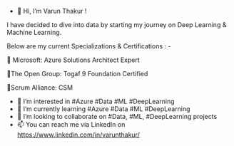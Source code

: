 - 👋 Hi, I’m Varun Thakur ! 

I have decided to dive into data by starting my journey on Deep Learning & Machine Learning.

Below are my current Specializations & Certifications : - 

🌱 Microsoft: Azure Solutions Architect Expert

🌱The Open Group:  Togaf 9 Foundation Certified  

🌱Scrum Alliance: CSM

- 👀 I’m interested in #Azure #Data #ML #DeepLearning 
- 🌱 I’m currently learning #Azure #Data #ML #DeepLearning 
- 💞️ I’m looking to collaborate on #Data, #ML, #DeepLearning projects
- 📫 You can reach me via LinkedIn on https://www.linkedin.com/in/varunthakur/


<!---
varunnthakuur/varunnthakuur is a ✨ special ✨ repository because its `README.md` (this file) appears on your GitHub profile.
You can click the Preview link to take a look at your changes.
--->
